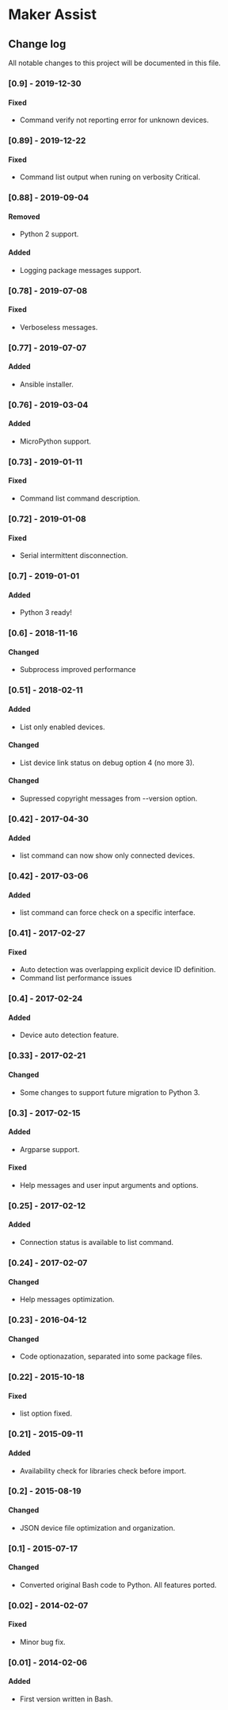 # Maker Assist

## Change log
All notable changes to this project will be documented in this file.

### [0.9] - 2019-12-30
#### Fixed
- Command verify not reporting error for unknown devices.

### [0.89] - 2019-12-22
#### Fixed
- Command list output when runing on verbosity Critical.

### [0.88] - 2019-09-04
#### Removed
- Python 2 support.
#### Added
- Logging package messages support.

### [0.78] - 2019-07-08
#### Fixed
- Verboseless messages.

### [0.77] - 2019-07-07
#### Added
- Ansible installer.

### [0.76] - 2019-03-04
#### Added
- MicroPython support.

### [0.73] - 2019-01-11
#### Fixed
- Command list command description.

### [0.72] - 2019-01-08
#### Fixed
- Serial intermittent disconnection.

### [0.7] - 2019-01-01
#### Added
- Python 3 ready!

### [0.6] - 2018-11-16
#### Changed
- Subprocess improved performance

### [0.51] - 2018-02-11
#### Added
- List only enabled devices.
#### Changed
- List device link status on debug option 4 (no more 3).
#### Changed
- Supressed copyright messages from --version option.

### [0.42] - 2017-04-30
#### Added
- list command can now show only connected devices.

### [0.42] - 2017-03-06
#### Added
- list command can force check on a specific interface.

### [0.41] - 2017-02-27
#### Fixed
- Auto detection was overlapping explicit device ID definition.
- Command list performance issues

### [0.4] - 2017-02-24
#### Added
- Device auto detection feature.

### [0.33] - 2017-02-21
#### Changed
- Some changes to support future migration to Python 3.

### [0.3] - 2017-02-15
#### Added
- Argparse support.
#### Fixed
- Help messages and user input arguments and options.

### [0.25] - 2017-02-12
#### Added
- Connection status is available to list command.

### [0.24] - 2017-02-07
#### Changed
- Help messages optimization.

### [0.23] - 2016-04-12
#### Changed
- Code optionazation, separated into some package files.

### [0.22] - 2015-10-18
#### Fixed
- list option fixed.

### [0.21] - 2015-09-11
#### Added
- Availability check for libraries check before import.

### [0.2] - 2015-08-19
#### Changed
- JSON device file optimization and organization.

### [0.1] - 2015-07-17
#### Changed
- Converted original Bash code to Python. All features ported.

### [0.02] - 2014-02-07
#### Fixed
- Minor bug fix.

### [0.01] - 2014-02-06
#### Added
- First version written in Bash.
